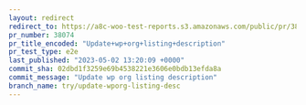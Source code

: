 ```yaml
---
layout: redirect
redirect_to: https://a8c-woo-test-reports.s3.amazonaws.com/public/pr/38074/e2e/index.html
pr_number: 38074
pr_title_encoded: "Update+wp+org+listing+description"
pr_test_type: e2e
last_published: "2023-05-02 13:20:09 +0000"
commit_sha: 02dbd1f3259e69b4538221e3606e0bdb13efda8a
commit_message: "Update wp org listing description"
branch_name: try/update-wporg-listing-desc
---
```

